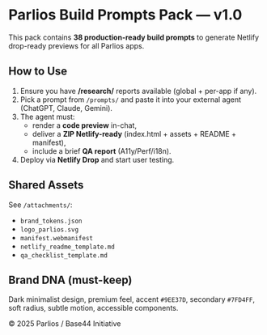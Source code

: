 # Parlios Build Prompts Pack — v1.0

This pack contains **38 production-ready build prompts** to generate Netlify drop-ready previews for all Parlios apps.

## How to Use
1. Ensure you have **/research/** reports available (global + per-app if any).
2. Pick a prompt from `/prompts/` and paste it into your external agent (ChatGPT, Claude, Gemini).
3. The agent must:
   - render a **code preview** in-chat,
   - deliver a **ZIP Netlify-ready** (index.html + assets + README + manifest),
   - include a brief **QA report** (A11y/Perf/i18n).
4. Deploy via **Netlify Drop** and start user testing.

## Shared Assets
See `/attachments/`:
- `brand_tokens.json`
- `logo_parlios.svg`
- `manifest.webmanifest`
- `netlify_readme_template.md`
- `qa_checklist_template.md`

## Brand DNA (must-keep)
Dark minimalist design, premium feel, accent `#9EE37D`, secondary `#7FD4FF`, soft radius, subtle motion, accessible components.

© 2025 Parlios / Base44 Initiative